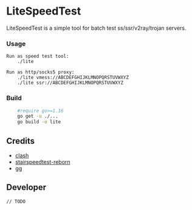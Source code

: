 # LiteSpeedTest

LiteSpeedTest is a simple tool for batch test ss/ssr/v2ray/trojan servers. 

### Usage
```
Run as speed test tool:
    ./lite    

Run as http/socks5 proxy:
    ./lite vmess://ABCDEFGHIJKLMNOPQRSTUVWXYZ
    ./lite ssr://ABCDEFGHIJKLMNOPQRSTUVWXYZ
```

### Build
```bash
    #require go>=1.16
    go get -u ./...
    go build -o lite
```

## Credits

- [clash](https://github.com/Dreamacro/clash)
- [stairspeedtest-reborn](https://github.com/tindy2013/stairspeedtest-reborn)
- [gg](https://github.com/fogleman/gg)

## Developer
```golang
// TODO
```
